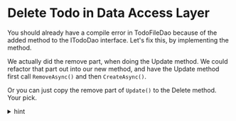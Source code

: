 # Delete Todo in Data Access Layer

You should already have a compile error in TodoFileDao because of the added method to the ITodoDao interface. Let's fix this, by implementing the method.

We actually did the remove part, when doing the Update method. We could refactor that part out into our new method, and have the Update method first call `RemoveAsync()` and then `CreateAsync()`.

Or you can just copy the remove part of `Update()` to the Delete method. Your pick.

<details>
<summary>hint</summary>

```csharp
public Task DeleteAsync(int id)
{
    Todo? existing = context.Todos.FirstOrDefault(todo => todo.Id == id);
    if (existing == null)
    {
        throw new Exception($"Todo with id {id} does not exist!");
    }

    context.Todos.Remove(existing); 
    context.SaveChanges();
    
    return Task.CompletedTask;
}
```

</details>
